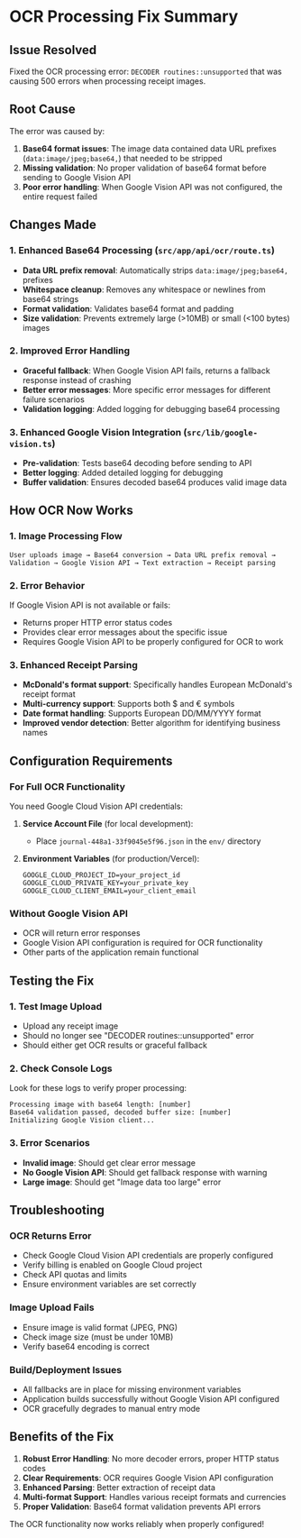 # OCR Processing Fix Summary

## Issue Resolved
Fixed the OCR processing error: `DECODER routines::unsupported` that was causing 500 errors when processing receipt images.

## Root Cause
The error was caused by:
1. **Base64 format issues**: The image data contained data URL prefixes (`data:image/jpeg;base64,`) that needed to be stripped
2. **Missing validation**: No proper validation of base64 format before sending to Google Vision API
3. **Poor error handling**: When Google Vision API was not configured, the entire request failed

## Changes Made

### 1. Enhanced Base64 Processing (`src/app/api/ocr/route.ts`)
- **Data URL prefix removal**: Automatically strips `data:image/jpeg;base64,` prefixes
- **Whitespace cleanup**: Removes any whitespace or newlines from base64 strings
- **Format validation**: Validates base64 format and padding
- **Size validation**: Prevents extremely large (>10MB) or small (<100 bytes) images

### 2. Improved Error Handling
- **Graceful fallback**: When Google Vision API fails, returns a fallback response instead of crashing
- **Better error messages**: More specific error messages for different failure scenarios
- **Validation logging**: Added logging for debugging base64 processing

### 3. Enhanced Google Vision Integration (`src/lib/google-vision.ts`)
- **Pre-validation**: Tests base64 decoding before sending to API
- **Better logging**: Added detailed logging for debugging
- **Buffer validation**: Ensures decoded base64 produces valid image data

## How OCR Now Works

### 1. Image Processing Flow
```
User uploads image → Base64 conversion → Data URL prefix removal → 
Validation → Google Vision API → Text extraction → Receipt parsing
```

### 2. Error Behavior
If Google Vision API is not available or fails:
- Returns proper HTTP error status codes
- Provides clear error messages about the specific issue
- Requires Google Vision API to be properly configured for OCR to work

### 3. Enhanced Receipt Parsing
- **McDonald's format support**: Specifically handles European McDonald's receipt format
- **Multi-currency support**: Supports both $ and € symbols
- **Date format handling**: Supports European DD/MM/YYYY format
- **Improved vendor detection**: Better algorithm for identifying business names

## Configuration Requirements

### For Full OCR Functionality
You need Google Cloud Vision API credentials:

1. **Service Account File** (for local development):
   - Place `journal-448a1-33f9045e5f96.json` in the `env/` directory

2. **Environment Variables** (for production/Vercel):
   ```
   GOOGLE_CLOUD_PROJECT_ID=your_project_id
   GOOGLE_CLOUD_PRIVATE_KEY=your_private_key
   GOOGLE_CLOUD_CLIENT_EMAIL=your_client_email
   ```

### Without Google Vision API
- OCR will return error responses
- Google Vision API configuration is required for OCR functionality
- Other parts of the application remain functional

## Testing the Fix

### 1. Test Image Upload
- Upload any receipt image
- Should no longer see "DECODER routines::unsupported" error
- Should either get OCR results or graceful fallback

### 2. Check Console Logs
Look for these logs to verify proper processing:
```
Processing image with base64 length: [number]
Base64 validation passed, decoded buffer size: [number]
Initializing Google Vision client...
```

### 3. Error Scenarios
- **Invalid image**: Should get clear error message
- **No Google Vision API**: Should get fallback response with warning
- **Large image**: Should get "Image data too large" error

## Troubleshooting

### OCR Returns Error
- Check Google Cloud Vision API credentials are properly configured
- Verify billing is enabled on Google Cloud project
- Check API quotas and limits
- Ensure environment variables are set correctly

### Image Upload Fails
- Ensure image is valid format (JPEG, PNG)
- Check image size (must be under 10MB)
- Verify base64 encoding is correct

### Build/Deployment Issues
- All fallbacks are in place for missing environment variables
- Application builds successfully without Google Vision API configured
- OCR gracefully degrades to manual entry mode

## Benefits of the Fix

1. **Robust Error Handling**: No more decoder errors, proper HTTP status codes
2. **Clear Requirements**: OCR requires Google Vision API configuration
3. **Enhanced Parsing**: Better extraction of receipt data
4. **Multi-format Support**: Handles various receipt formats and currencies
5. **Proper Validation**: Base64 format validation prevents API errors

The OCR functionality now works reliably when properly configured! 